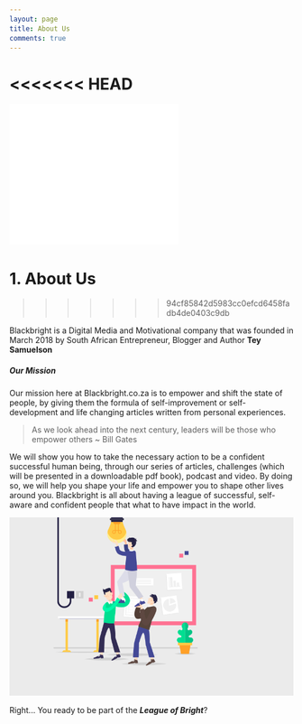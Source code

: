 ```yaml
---
layout: page
title: About Us
comments: true
---
```

<<<<<<< HEAD
=======

<p>
  <iframe src="//rcm-na.amazon-adsystem.com/e/cm?o=1&p=12&l=ur1&category=amzn_cr_kindleoa_0618&banner=1R1JB1M6D9BZDEZSDZG2&f=ifr&lc=pf4&linkID=98c8085650d48b066241d768833d8d07&t=thekiso-20&tracking_id=thekiso-20" width="300" height="250" scrolling="no" border="0" marginwidth="0" style="border:none;" frameborder="0"></iframe>
</p>

# 1. About Us
>>>>>>> 94cf85842d5983cc0efcd6458fadb4de0403c9db

Blackbright is a Digital Media and Motivational company that was founded in March 2018 by South African Entrepreneur, Blogger and Author **Tey Samuelson**

##### Our Mission

Our mission here at Blackbright.co.za is to empower and shift the state of people, by giving them the formula of self-improvement or self-development and life changing articles written from personal experiences.

> As we look ahead into the next century, leaders will be those who empower others ~ Bill Gates 

We will show you how to take the necessary action to be a confident successful human being, through our series of articles, challenges (which will be presented in a downloadable pdf book), podcast and video.
By doing so, we will <a>help you shape your life</a> and empower you to shape other lives around you. Blackbright is all about having a league of successful, self-aware and confident people that what to have impact in the world.

![Blackbright About Us Photo](assets/images/landing.png)

Right... You ready to be part of the ***League of Bright***?